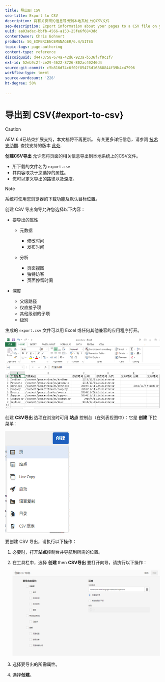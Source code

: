 ```yaml
---
title: 导出到 CSV
seo-title: Export to CSV
description: 将有关页面的信息导出到本地系统上的CSV文件
seo-description: Export information about your pages to a CSV file on your local system
uuid: aa03adac-bbfb-4566-a153-25fe6f6843dd
contentOwner: Chris Bohnert
products: SG_EXPERIENCEMANAGER/6.4/SITES
topic-tags: page-authoring
content-type: reference
discoiquuid: d4473758-674a-42d6-923a-b536f7f9c1f7
exl-id: 52eb9c2f-ce29-4622-8726-802ac40246d4
source-git-commit: c5b816d74c6f02f85476d16868844f39b4c47996
workflow-type: tm+mt
source-wordcount: '226'
ht-degree: 50%

---
```


# 导出到 CSV{#export-to-csv}

>[!CAUTION]
>
>AEM 6.4已结束扩展支持，本文档将不再更新。 有关更多详细信息，请参阅 [技术支助期](https://helpx.adobe.com/cn/support/programs/eol-matrix.html). 查找支持的版本 [此处](https://experienceleague.adobe.com/docs/).

**创建CSV导出** 允许您将页面的相关信息导出到本地系统上的CSV文件。

* 所下载的文件名为 `export.csv`
* 其内容取决于您选择的属性。
* 您可以定义导出的路径以及深度。

>[!NOTE]
>
>系统将使用您浏览器的下载功能及默认目标位置。

创建 CSV 导出向导允许您选择以下内容：

* 要导出的属性

   * 元数据

      * 修改时间
      * 发布时间
   * 分析

      * 页面视图
      * 独特访客
      * 页面停留时间


* 深度

   * 父级路径
   * 仅直接子项
   * 其他级别的子项
   * 级别

生成的 `export.csv` 文件可以用 Excel 或任何其他兼容的应用程序打开。

![chlimage_1-58](assets/chlimage_1-58.png)

创建 **CSV导出** 选项在浏览时可用 **站点** 控制台（在列表视图中）：它是 **创建** 下拉菜单：

![screen_shot_2018-03-21at154719](assets/screen_shot_2018-03-21at154719.png)

要创建 CSV 导出，请执行以下操作：

1. 必要时，打开&#x200B;**站点**&#x200B;控制台并导航到所需的位置。
1. 在工具栏中，选择 **创建** then **CSV导出** 要打开向导，请执行以下操作：

   ![screen_shot_2018-03-21at154758](assets/screen_shot_2018-03-21at154758.png)

1. 选择要导出的所需属性。
1. 选择&#x200B;**创建**。
